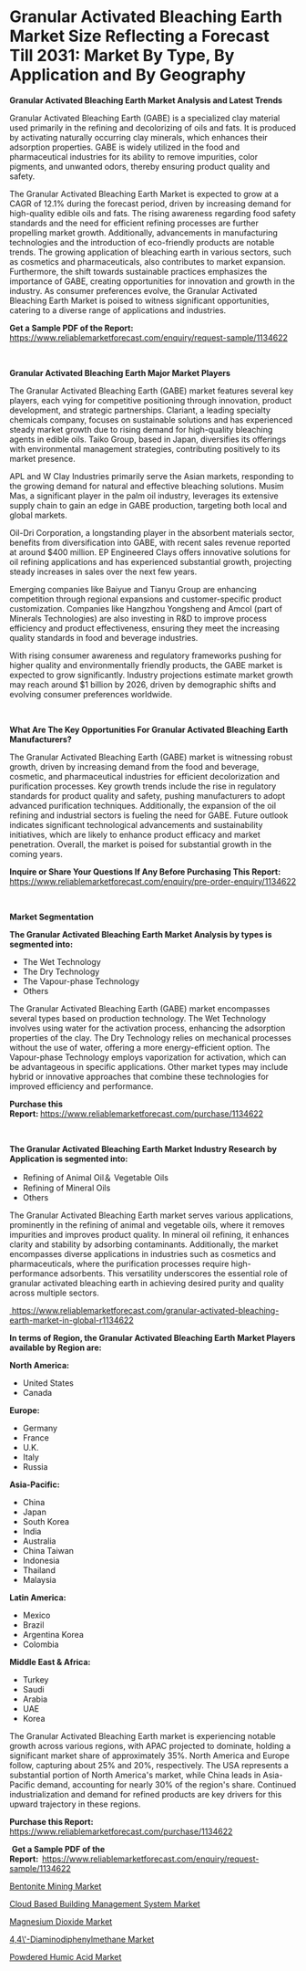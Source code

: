 <p><h1>Granular Activated Bleaching Earth Market Size Reflecting a Forecast Till 2031: Market By Type, By Application and By Geography</h1></p><p><strong>Granular Activated Bleaching Earth Market Analysis and Latest Trends</strong></p>
<p><p>Granular Activated Bleaching Earth (GABE) is a specialized clay material used primarily in the refining and decolorizing of oils and fats. It is produced by activating naturally occurring clay minerals, which enhances their adsorption properties. GABE is widely utilized in the food and pharmaceutical industries for its ability to remove impurities, color pigments, and unwanted odors, thereby ensuring product quality and safety.</p><p>The Granular Activated Bleaching Earth Market is expected to grow at a CAGR of 12.1% during the forecast period, driven by increasing demand for high-quality edible oils and fats. The rising awareness regarding food safety standards and the need for efficient refining processes are further propelling market growth. Additionally, advancements in manufacturing technologies and the introduction of eco-friendly products are notable trends. The growing application of bleaching earth in various sectors, such as cosmetics and pharmaceuticals, also contributes to market expansion. Furthermore, the shift towards sustainable practices emphasizes the importance of GABE, creating opportunities for innovation and growth in the industry. As consumer preferences evolve, the Granular Activated Bleaching Earth Market is poised to witness significant opportunities, catering to a diverse range of applications and industries.</p></p>
<p><strong>Get a Sample PDF of the Report:&nbsp;</strong> <a href="https://www.reliablemarketforecast.com/enquiry/request-sample/1134622?utm_campaign=1140&utm_medium=2&utm_source=Github&utm_content=ia&utm_term=18112024&utm_id=granular-activated-bleaching-earth">https://www.reliablemarketforecast.com/enquiry/request-sample/1134622</a></p>
<p>&nbsp;</p>
<p><strong>Granular Activated Bleaching Earth Major Market Players</strong></p>
<p><p>The Granular Activated Bleaching Earth (GABE) market features several key players, each vying for competitive positioning through innovation, product development, and strategic partnerships. Clariant, a leading specialty chemicals company, focuses on sustainable solutions and has experienced steady market growth due to rising demand for high-quality bleaching agents in edible oils. Taiko Group, based in Japan, diversifies its offerings with environmental management strategies, contributing positively to its market presence.</p><p>APL and W Clay Industries primarily serve the Asian markets, responding to the growing demand for natural and effective bleaching solutions. Musim Mas, a significant player in the palm oil industry, leverages its extensive supply chain to gain an edge in GABE production, targeting both local and global markets.</p><p>Oil-Dri Corporation, a longstanding player in the absorbent materials sector, benefits from diversification into GABE, with recent sales revenue reported at around $400 million. EP Engineered Clays offers innovative solutions for oil refining applications and has experienced substantial growth, projecting steady increases in sales over the next few years.</p><p>Emerging companies like Baiyue and Tianyu Group are enhancing competition through regional expansions and customer-specific product customization. Companies like Hangzhou Yongsheng and Amcol (part of Minerals Technologies) are also investing in R&D to improve process efficiency and product effectiveness, ensuring they meet the increasing quality standards in food and beverage industries.</p><p>With rising consumer awareness and regulatory frameworks pushing for higher quality and environmentally friendly products, the GABE market is expected to grow significantly. Industry projections estimate market growth may reach around $1 billion by 2026, driven by demographic shifts and evolving consumer preferences worldwide.</p></p>
<p>&nbsp;</p>
<p><strong>What Are The Key Opportunities For Granular Activated Bleaching Earth Manufacturers?</strong></p>
<p><p>The Granular Activated Bleaching Earth (GABE) market is witnessing robust growth, driven by increasing demand from the food and beverage, cosmetic, and pharmaceutical industries for efficient decolorization and purification processes. Key growth trends include the rise in regulatory standards for product quality and safety, pushing manufacturers to adopt advanced purification techniques. Additionally, the expansion of the oil refining and industrial sectors is fueling the need for GABE. Future outlook indicates significant technological advancements and sustainability initiatives, which are likely to enhance product efficacy and market penetration. Overall, the market is poised for substantial growth in the coming years.</p></p>
<p><strong>Inquire or Share Your Questions If Any Before Purchasing This Report:</strong> <a href="https://www.reliablemarketforecast.com/enquiry/pre-order-enquiry/1134622?utm_campaign=1140&utm_medium=2&utm_source=Github&utm_content=ia&utm_term=18112024&utm_id=granular-activated-bleaching-earth">https://www.reliablemarketforecast.com/enquiry/pre-order-enquiry/1134622</a></p>
<p>&nbsp;</p>
<p><strong>Market Segmentation</strong></p>
<p><strong>The Granular Activated Bleaching Earth Market Analysis by types is segmented into:</strong></p>
<p><ul><li>The Wet Technology</li><li>The Dry Technology</li><li>The Vapour-phase Technology</li><li>Others</li></ul></p>
<p><p>The Granular Activated Bleaching Earth (GABE) market encompasses several types based on production technology. The Wet Technology involves using water for the activation process, enhancing the adsorption properties of the clay. The Dry Technology relies on mechanical processes without the use of water, offering a more energy-efficient option. The Vapour-phase Technology employs vaporization for activation, which can be advantageous in specific applications. Other market types may include hybrid or innovative approaches that combine these technologies for improved efficiency and performance.</p></p>
<p><strong>Purchase this Report:&nbsp;</strong><a href="https://www.reliablemarketforecast.com/purchase/1134622?utm_campaign=1140&utm_medium=2&utm_source=Github&utm_content=ia&utm_term=18112024&utm_id=granular-activated-bleaching-earth">https://www.reliablemarketforecast.com/purchase/1134622</a></p>
<p>&nbsp;</p>
<p><strong>The Granular Activated Bleaching Earth Market Industry Research by Application is segmented into:</strong></p>
<p><ul><li>Refining of Animal Oil＆ Vegetable Oils</li><li>Refining of Mineral Oils</li><li>Others</li></ul></p>
<p><p>The Granular Activated Bleaching Earth market serves various applications, prominently in the refining of animal and vegetable oils, where it removes impurities and improves product quality. In mineral oil refining, it enhances clarity and stability by adsorbing contaminants. Additionally, the market encompasses diverse applications in industries such as cosmetics and pharmaceuticals, where the purification processes require high-performance adsorbents. This versatility underscores the essential role of granular activated bleaching earth in achieving desired purity and quality across multiple sectors.</p></p>
<p><a href="https://www.reliablemarketforecast.com/granular-activated-bleaching-earth-market-in-global-r1134622?utm_campaign=1140&utm_medium=2&utm_source=Github&utm_content=ia&utm_term=18112024&utm_id=granular-activated-bleaching-earth">&nbsp;https://www.reliablemarketforecast.com/granular-activated-bleaching-earth-market-in-global-r1134622</a></p>
<p><strong>In terms of Region, the Granular Activated Bleaching Earth Market Players available by Region are:</strong></p>
<p>
    <p> <strong> North America: </strong>
        <ul>
            <li>United States</li>
            <li>Canada</li>
        </ul>
        </p> 
    <p> <strong> Europe: </strong>
        <ul>
            <li>Germany</li>
            <li>France</li>
            <li>U.K.</li>
            <li>Italy</li>
            <li>Russia</li>
        </ul>
        </p> 
    <p> <strong> Asia-Pacific: </strong>
        <ul>
            <li>China</li>
            <li>Japan</li>
            <li>South Korea</li>
            <li>India</li>
            <li>Australia</li>
            <li>China Taiwan</li>
            <li>Indonesia</li>
            <li>Thailand</li>
            <li>Malaysia</li>
        </ul>
        </p> 
    <p> <strong> Latin America: </strong>
        <ul>
            <li>Mexico</li>
            <li>Brazil</li>
            <li>Argentina Korea</li>
            <li>Colombia</li>
        </ul>
        </p> 
    <p> <strong> Middle East & Africa: </strong>
        <ul>
            <li>Turkey</li>
            <li>Saudi</li>
            <li>Arabia</li>
            <li>UAE</li>
            <li>Korea</li>
        </ul>
    </p>
    </p>
<p><p>The Granular Activated Bleaching Earth market is experiencing notable growth across various regions, with APAC projected to dominate, holding a significant market share of approximately 35%. North America and Europe follow, capturing about 25% and 20%, respectively. The USA represents a substantial portion of North America's market, while China leads in Asia-Pacific demand, accounting for nearly 30% of the region's share. Continued industrialization and demand for refined products are key drivers for this upward trajectory in these regions.</p></p>
<p><strong>Purchase this Report: </strong><a href="https://www.reliablemarketforecast.com/purchase/1134622?utm_campaign=1140&utm_medium=2&utm_source=Github&utm_content=ia&utm_term=18112024&utm_id=granular-activated-bleaching-earth">https://www.reliablemarketforecast.com/purchase/1134622</a></p>
<p>&nbsp;<strong>Get a Sample PDF of the Report:&nbsp;&nbsp;</strong><a href="https://www.reliablemarketforecast.com/enquiry/request-sample/1134622?utm_campaign=1140&utm_medium=2&utm_source=Github&utm_content=ia&utm_term=18112024&utm_id=granular-activated-bleaching-earth">https://www.reliablemarketforecast.com/enquiry/request-sample/1134622</a></p>
<p><strong></strong></p>
<p><p><a href="https://issuu.com/reportprime-2/docs/bentonite-mining-market-size-2030.p_07714886b780e7?utm_campaign=1140&utm_medium=2&utm_source=Github&utm_content=ia&utm_term=18112024&utm_id=granular-activated-bleaching-earth">Bentonite Mining Market</a></p><p><a href="https://issuu.com/reportprime-2/docs/cloud-based-building-management-sys_5851fb5f0e7895?utm_campaign=1140&utm_medium=2&utm_source=Github&utm_content=ia&utm_term=18112024&utm_id=granular-activated-bleaching-earth">Cloud Based Building Management System Market</a></p><p><a href="https://www.linkedin.com/pulse/mapping-magnesium-dioxide-market-trends-challenges-breakthroughs-qg4ac?utm_campaign=1140&utm_medium=2&utm_source=Github&utm_content=ia&utm_term=18112024&utm_id=granular-activated-bleaching-earth">Magnesium Dioxide Market</a></p><p><a href="https://github.com/AKSHATREPORTPRIME/Market-Research-Report-List-6/blob/main/44-diaminodiphenylmethane-market.md?utm_campaign=1140&utm_medium=2&utm_source=Github&utm_content=ia&utm_term=18112024&utm_id=granular-activated-bleaching-earth">4,4\'-Diaminodiphenylmethane Market</a></p><p><a href="https://www.linkedin.com/pulse/powdered-humic-acid-market-trends-detailed-study-its-segmentation-ah4hc?utm_campaign=1140&utm_medium=2&utm_source=Github&utm_content=ia&utm_term=18112024&utm_id=granular-activated-bleaching-earth">Powdered Humic Acid Market</a></p></p>